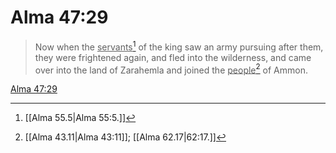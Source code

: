 # Alma 47:29

> Now when the <u>servants</u>[^a] of the king saw an army pursuing after them, they were frightened again, and fled into the wilderness, and came over into the land of Zarahemla and joined the <u>people</u>[^b] of Ammon.

[Alma 47:29](https://www.churchofjesuschrist.org/study/scriptures/bofm/alma/47?lang=eng&id=p29#p29)


[^a]: [[Alma 55.5|Alma 55:5.]]
[^b]: [[Alma 43.11|Alma 43:11]]; [[Alma 62.17|62:17.]]
